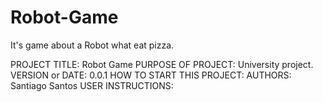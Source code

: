# Robot-Game
It's game about a Robot what eat pizza.

PROJECT TITLE: Robot Game
PURPOSE OF PROJECT: University project.
VERSION or DATE: 0.0.1
HOW TO START THIS PROJECT: 
AUTHORS: Santiago Santos
USER INSTRUCTIONS: 
